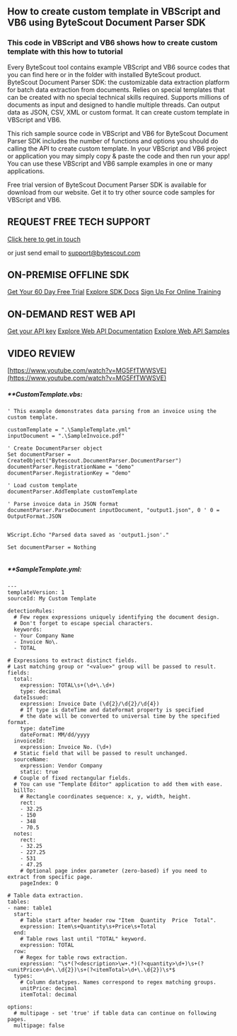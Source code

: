 ## How to create custom template in VBScript and VB6 using ByteScout Document Parser SDK

### This code in VBScript and VB6 shows how to create custom template with this how to tutorial

Every ByteScout tool contains example VBScript and VB6 source codes that you can find here or in the folder with installed ByteScout product. ByteScout Document Parser SDK: the customizable data extraction platform for batch data extraction from documents. Relies on special templates that can be created with no special technical skills required. Supports millions of documents as input and designed to handle multiple threads. Can output data as JSON, CSV, XML or custom format. It can create custom template in VBScript and VB6.

This rich sample source code in VBScript and VB6 for ByteScout Document Parser SDK includes the number of functions and options you should do calling the API to create custom template. In your VBScript and VB6 project or application you may simply copy & paste the code and then run your app! You can use these VBScript and VB6 sample examples in one or many applications.

Free trial version of ByteScout Document Parser SDK is available for download from our website. Get it to try other source code samples for VBScript and VB6.

## REQUEST FREE TECH SUPPORT

[Click here to get in touch](https://bytescout.zendesk.com/hc/en-us/requests/new?subject=ByteScout%20Document%20Parser%20SDK%20Question)

or just send email to [support@bytescout.com](mailto:support@bytescout.com?subject=ByteScout%20Document%20Parser%20SDK%20Question) 

## ON-PREMISE OFFLINE SDK 

[Get Your 60 Day Free Trial](https://bytescout.com/download/web-installer?utm_source=github-readme)
[Explore SDK Docs](https://bytescout.com/documentation/index.html?utm_source=github-readme)
[Sign Up For Online Training](https://academy.bytescout.com/)


## ON-DEMAND REST WEB API

[Get your API key](https://pdf.co/documentation/api?utm_source=github-readme)
[Explore Web API Documentation](https://pdf.co/documentation/api?utm_source=github-readme)
[Explore Web API Samples](https://github.com/bytescout/ByteScout-SDK-SourceCode/tree/master/PDF.co%20Web%20API)

## VIDEO REVIEW

[https://www.youtube.com/watch?v=MG5FfTWWSVE](https://www.youtube.com/watch?v=MG5FfTWWSVE)




<!-- code block begin -->

##### ****CustomTemplate.vbs:**
    
```
' This example demonstrates data parsing from an invoice using the custom template.

customTemplate = ".\SampleTemplate.yml"
inputDocument = ".\SampleInvoice.pdf"

' Create DocumentParser object
Set documentParser = CreateObject("Bytescout.DocumentParser.DocumentParser")
documentParser.RegistrationName = "demo"
documentParser.RegistrationKey = "demo"

' Load custom template
documentParser.AddTemplate customTemplate

' Parse invoice data in JSON format
documentParser.ParseDocument inputDocument, "output1.json", 0 ' 0 = OutputFormat.JSON


WScript.Echo "Parsed data saved as 'output1.json'."

Set documentParser = Nothing


```

<!-- code block end -->    

<!-- code block begin -->

##### ****SampleTemplate.yml:**
    
```
---
templateVersion: 1
sourceId: My Custom Template

detectionRules:
  # Few regex expressions uniquely identifying the document design.
  # Don't forget to escape special characters.
  keywords:
  - Your Company Name
  - Invoice No\.
  - TOTAL

# Expressions to extract distinct fields.
# Last matching group or "<value>" group will be passed to result.
fields:
  total:
    expression: TOTAL\s+(\d+\.\d+)
    type: decimal
  dateIssued:
    expression: Invoice Date (\d{2}/\d{2}/\d{4})
    # If type is dateTime and dateFormat property is specified
    # the date will be converted to universal time by the specified format.
    type: dateTime
    dateFormat: MM/dd/yyyy
  invoiceId:
    expression: Invoice No. (\d+)
  # Static field that will be passed to result unchanged.
  sourceName:
    expression: Vendor Company
    static: true
  # Couple of fixed rectangular fields. 
  # You can use "Template Editor" application to add them with ease.
  billTo:
    # Rectangle coordinates sequence: x, y, width, height.
    rect:
    - 32.25
    - 150
    - 348
    - 70.5
  notes:
    rect:
    - 32.25
    - 227.25
    - 531
    - 47.25
    # Optional page index parameter (zero-based) if you need to extract from specific page.
    pageIndex: 0

# Table data extraction.
tables:
- name: table1
  start:
    # Table start after header row "Item  Quantity  Price  Total".
    expression: Item\s+Quantity\s+Price\s+Total
  end:
    # Table rows last until "TOTAL" keyword.
    expression: TOTAL
  row:
    # Regex for table rows extraction.
    expression: ^\s*(?<description>\w+.*)(?<quantity>\d+)\s+(?<unitPrice>\d+\.\d{2})\s+(?<itemTotal>\d+\.\d{2})\s*$
  types:
    # Column datatypes. Names correspond to regex matching groups.
    unitPrice: decimal
    itemTotal: decimal

options:
  # multipage - set 'true' if table data can continue on following pages.
  multipage: false
```

<!-- code block end -->